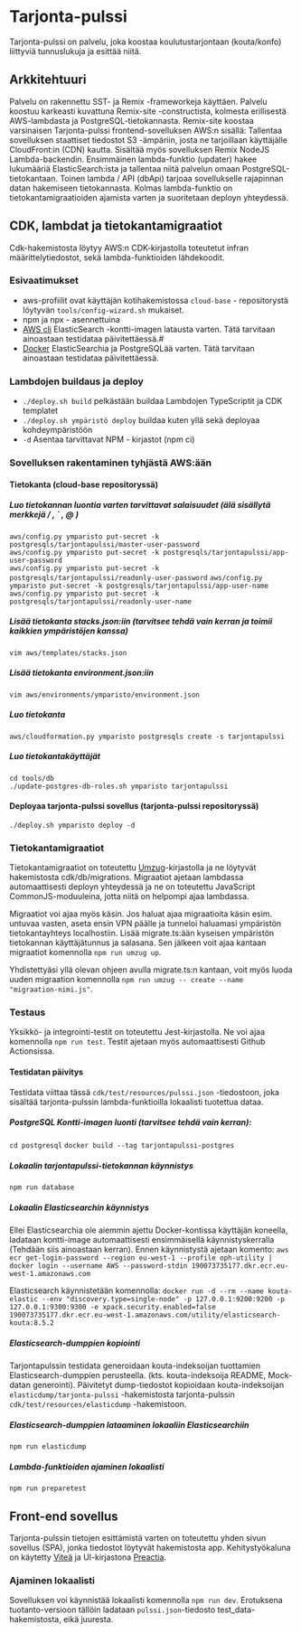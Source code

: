 # Tarjonta-pulssi

Tarjonta-pulssi on palvelu, joka koostaa koulutustarjontaan (kouta/konfo) liittyviä tunnuslukuja ja esittää niitä.

## Arkkitehtuuri

Palvelu on rakennettu SST- ja Remix -frameworkeja käyttäen. Palvelu koostuu karkeasti kuvattuna Remix-site -constructista, kolmesta erillisestä AWS-lambdasta ja PostgreSQL-tietokannasta.
Remix-site koostaa varsinaisen Tarjonta-pulssi frontend-sovelluksen AWS:n sisällä: Tallentaa sovelluksen staattiset tiedostot S3 -ämpäriin, josta ne tarjoillaan käyttäjälle CloudFront:in (CDN) kautta. Sisältää myös
sovelluksen Remix NodeJS Lambda-backendin.
Ensimmäinen lambda-funktio (updater) hakee lukumääriä ElasticSearch:ista ja tallentaa niitä palvelun omaan PostgreSQL-tietokantaan. Toinen lambda / API (dbApi) tarjoaa sovellukselle rajapinnan datan hakemiseen tietokannasta.
Kolmas lambda-funktio on tietokantamigraatioiden ajamista varten ja suoritetaan deployn yhteydessä.

## CDK, lambdat ja tietokantamigraatiot

Cdk-hakemistosta löytyy AWS:n CDK-kirjastolla toteutetut infran määrittelytiedostot, sekä lambda-funktioiden lähdekoodit. 

### Esivaatimukset

* aws-profiilit ovat käyttäjän kotihakemistossa `cloud-base` - repositorystä löytyvän `tools/config-wizard.sh` mukaiset.
* npm ja npx - asennettuina
* [AWS cli](https://aws.amazon.com/cli/) ElasticSearch -kontti-imagen latausta varten. Tätä tarvitaan ainoastaan testidataa päivitettäessä.#
* [Docker](https://www.docker.com/get-started) ElasticSearchia ja PostgreSQLää varten. Tätä tarvitaan ainoastaan testidataa päivitettäessä.

### Lambdojen buildaus ja deploy

* `./deploy.sh build`   			pelkästään buildaa Lambdojen TypeScriptit ja CDK templatet
* `./deploy.sh ympäristö deploy`   	buildaa kuten yllä sekä deployaa kohdeympäristöön
* `-d`   	                        Asentaa tarvittavat NPM - kirjastot (npm ci)
### Sovelluksen rakentaminen tyhjästä AWS:ään
#### Tietokanta (cloud-base repositoryssä)
##### Luo tietokannan luontia varten tarvittavat salaisuudet (älä sisällytä merkkejä  / , ` , @ )

`aws/config.py ymparisto put-secret -k postgresqls/tarjontapulssi/master-user-password`  
`aws/config.py ymparisto put-secret -k postgresqls/tarjontapulssi/app-user-password`  
`aws/config.py ymparisto put-secret -k postgresqls/tarjontapulssi/readonly-user-password`
`aws/config.py ymparisto put-secret -k postgresqls/tarjontapulssi/app-user-name`  
`aws/config.py ymparisto put-secret -k postgresqls/tarjontapulssi/readonly-user-name`

##### Lisää tietokanta stacks.json:iin (tarvitsee tehdä vain kerran ja toimii kaikkien ympäristöjen kanssa)
`vim aws/templates/stacks.json`

##### Lisää tietokanta environment.json:iin
`vim aws/environments/ymparisto/environment.json`

##### Luo tietokanta
`aws/cloudformation.py ymparisto postgresqls create -s tarjontapulssi`

##### Luo tietokantakäyttäjät
`cd tools/db`  
`./update-postgres-db-roles.sh ymparisto tarjontapulssi`

#### Deployaa tarjonta-pulssi sovellus (tarjonta-pulssi repositoryssä)
`./deploy.sh ymparisto deploy -d`

### Tietokantamigraatiot

Tietokantamigraatiot on toteutettu [Umzug](https://github.com/sequelize/umzug)-kirjastolla ja ne löytyvät hakemistosta cdk/db/migrations. Migraatiot ajetaan lambdassa automaattisesti deployn yhteydessä ja ne on toteutettu JavaScript CommonJS-moduuleina, jotta niitä on helpompi ajaa lambdassa. 

Migraatiot voi ajaa myös käsin. Jos haluat ajaa migraatioita käsin esim. untuvaa vasten, aseta ensin VPN päälle ja tunneloi haluamasi ympäristön tietokantayhteys localhostiin. Lisää migrate.ts:ään kyseisen ympäristön tietokannan käyttäjätunnus ja salasana. Sen jälkeen voit ajaa kantaan migraatiot komennolla `npm run umzug up`. 

Yhdistettyäsi yllä olevan ohjeen avulla migrate.ts:n kantaan, voit myös luoda uuden migraation komennolla `npm run umzug -- create --name "migraation-nimi.js"`. 

### Testaus

Yksikkö- ja integrointi-testit on toteutettu Jest-kirjastolla. Ne voi ajaa komennolla `npm run test`. Testit ajetaan myös automaattisesti Github Actionsissa.

#### Testidatan päivitys

Testidata viittaa tässä `cdk/test/resources/pulssi.json` -tiedostoon, joka sisältää tarjonta-pulssin lambda-funktioilla lokaalisti tuotettua dataa.

##### PostgreSQL Kontti-imagen luonti (tarvitsee tehdä vain kerran):
`cd postgresql`
`docker build --tag tarjontapulssi-postgres`

##### Lokaalin tarjontapulssi-tietokannan käynnistys
`npm run database`

##### Lokaalin Elasticsearchin käynnistys

Ellei Elasticsearchia ole aiemmin ajettu Docker-kontissa käyttäjän koneella, ladataan kontti-image automaattisesti ensimmäisellä käynnistyskerralla (Tehdään siis ainoastaan kerran).
Ennen käynnistystä ajetaan komento:
`aws ecr get-login-password --region eu-west-1 --profile oph-utility | docker login --username AWS --password-stdin 190073735177.dkr.ecr.eu-west-1.amazonaws.com`

Elasticsearch käynnistetään komennolla:
`docker run -d --rm --name kouta-elastic --env "discovery.type=single-node" -p 127.0.0.1:9200:9200 -p 127.0.0.1:9300:9300 -e xpack.security.enabled=false 190073735177.dkr.ecr.eu-west-1.amazonaws.com/utility/elasticsearch-kouta:8.5.2`

##### Elasticsearch-dumppien kopiointi

Tarjontapulssin testidata generoidaan kouta-indeksoijan tuottamien Elasticsearch-dumppien perusteella. (kts. kouta-indeksoija README, Mock-datan generointi).
Päivitetyt dump-tiedostot kopioidaan kouta-indeksoijan `elasticdump/tarjonta-pulssi` -hakemistosta tarjonta-pulssin `cdk/test/resources/elasticdump` -hakemistoon.

##### Elasticsearch-dumppien lataaminen lokaaliin Elasticsearchiin
`npm run elasticdump`


##### Lambda-funktioiden ajaminen lokaalisti
`npm run preparetest`

## Front-end sovellus

Tarjonta-pulssin tietojen esittämistä varten on toteutettu yhden sivun sovellus (SPA), jonka tiedostot löytyvät hakemistosta app. Kehitystyökaluna on käytetty [Viteä](https://vitejs.dev/) ja UI-kirjastona [Preactia](https://preactjs.com/).

### Ajaminen lokaalisti

Sovelluksen voi käynnistää lokaalisti komennolla `npm run dev`. Erotuksena tuotanto-versioon tällöin ladataan `pulssi.json`-tiedosto test_data-hakemistosta, eikä juuresta.